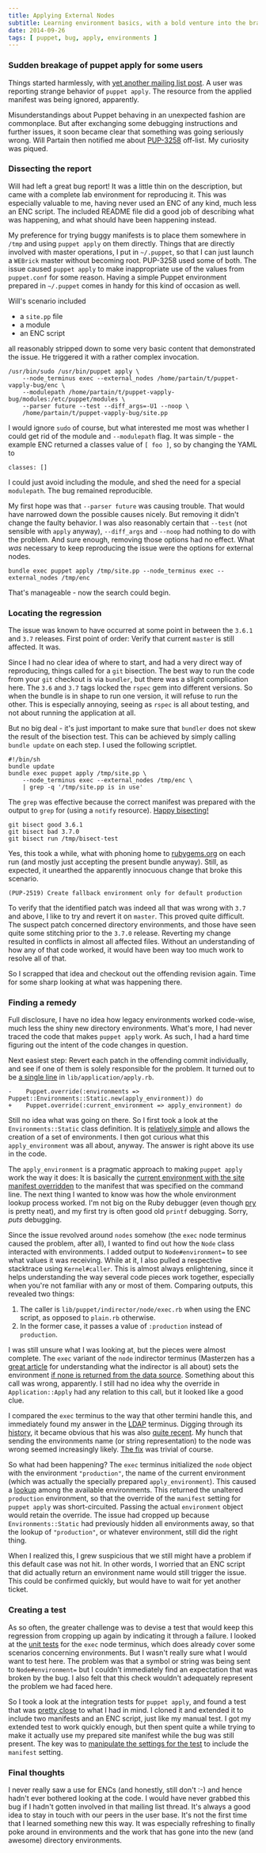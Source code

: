 ```yaml
---
title: Applying External Nodes
subtitle: Learning environment basics, with a bold venture into the brave new world of directory environments.
date: 2014-09-26
tags: [ puppet, bug, apply, environments ]
---
```



### Sudden breakage of puppet apply for some users

Things started harmlessly, with [yet another mailing list post](https://groups.google.com/d/msgid/puppet-users/9323195d-0c03-4137-94f4-de671c06f3c2%40googlegroups.com?utm_medium=email&utm_source=footer).
A user was reporting strange behavior of `puppet apply`.
The resource from the applied manifest was being ignored, apparently.

Misunderstandings about Puppet behaving in an unexpected fashion are commonplace.
But after exchanging some debugging instructions and further issues, it soon became clear that something was going seriously
wrong.
Will Partain then notified me about [PUP-3258](https://tickets.puppetlabs.com/browse/PUP-3258) off-list.
My curiosity was piqued.

### Dissecting the report

Will had left a great bug report! It was a little thin on the description, but came with a complete lab environment for
reproducing it. This was especially valuable to me, having never used an ENC of any kind, much less an ENC script.
The included README file did a good job of describing what was happening, and what should have been happening instead.

My preference for trying buggy manifests is to place them somewhere in `/tmp` and using `puppet apply` on them directly.
Things that are directly involved with master operations, I put in `~/.puppet`, so that I can just launch a `WEBrick` master
without becoming root.  PUP-3258 used some of both.
The issue caused `puppet apply` to make inappropriate use of the values from `puppet.conf` for
some reason. Having a simple Puppet environment prepared in `~/.puppet` comes in handy for this kind of occasion as well.

Will's scenario included

 * a `site.pp` file
 * a module
 * an ENC script

all reasonably stripped down to some very basic content that demonstrated the issue. He triggered it with a rather complex
invocation.

    /usr/bin/sudo /usr/bin/puppet apply \
        --node_terminus exec --external_nodes /home/partain/t/puppet-vapply-bug/enc \
        --modulepath /home/partain/t/puppet-vapply-bug/modules:/etc/puppet/modules \
        --parser future --test --diff_args=-U1 --noop \
        /home/partain/t/puppet-vapply-bug/site.pp

I would ignore `sudo` of course, but what interested me most was whether I could get rid of the module and `--modulepath` flag.
It was simple - the example ENC returned a classes value of `[ foo ]`, so by changing the YAML to

    classes: []

I could just avoid including the module, and shed the need for a special `modulepath`. The bug remained reproducible.

My first hope was that `--parser future` was causing trouble. That would have narrowed down the possible causes nicely.
But removing it didn't change the faulty behavior. I was also reasonably certain that `--test` (not sensible with `apply`
anyway), `--diff_args` and `--noop` had nothing to do with the problem. And sure enough, removing those options had no
effect. What *was* necessary to keep reproducing the issue were the options for external nodes.

    bundle exec puppet apply /tmp/site.pp --node_terminus exec --external_nodes /tmp/enc

That's manageable - now the search could begin.

### Locating the regression

The issue was known to have occurred at some point in between the `3.6.1` and `3.7` releases.
First point of order: Verify that current `master` is still affected. It was.

Since I had no clear idea of where to start, and had a very direct way of reproducing, things
called for a `git` bisection. The best way to run the code from your `git` checkout is via `bundler`,
but there was a slight complication here. The `3.6` and `3.7` tags locked the `rspec` gem
into different versions. So when the bundle is in shape to run one version, it will refuse to run the other.
This is especially annoying, seeing as `rspec` is all about testing, and not about running the application at all.

But no big deal - it's just important to make sure that `bundler` does not skew the result of the
bisection test. This can be achieved by simply calling `bundle update` on each step. I used the following scriptlet.

    #!/bin/sh
    bundle update
    bundle exec puppet apply /tmp/site.pp \
        --node_terminus exec --external_nodes /tmp/enc \
        | grep -q '/tmp/site.pp is in use'

The `grep` was effective because the correct manifest was prepared with the output to `grep` for (using a
`notify` resource). [Happy bisecting!](http://nethackwiki.com/wiki/Tsurugi_of_Muramasa)

    git bisect good 3.6.1
    git bisect bad 3.7.0
    git bisect run /tmp/bisect-test

Yes, this took a while, what with phoning home to [rubygems.org](http://rubygems.org) on each run (and mostly
just accepting the present bundle anyway). Still, as expected, it unearthed the apparently innocuous change
that broke this scenario.

    (PUP-2519) Create fallback environment only for default production

To verify that the identified patch was indeed all that was wrong with `3.7` and above, I like to try and
revert it on `master`. This proved quite difficult. The suspect patch concerned directory environments,
and those have seen quite some stitching prior to the `3.7.0` release. Reverting my change resulted in
conflicts in almost all affected files. Without an understanding of how any of that code worked, it
would have been way too much work to resolve all of that.

So I scrapped that idea and checkout out the offending revision again. Time for some sharp looking at
what was happening there.

### Finding a remedy

Full disclosure, I have no idea how legacy environments worked code-wise, much less the shiny new
directory environments. What's more, I had never traced the code that makes `puppet apply` work.
As such, I had a hard time figuring out the intent of the code changes in question.

Next easiest step: Revert each patch in the offending commit individually, and see if one of them is solely
responsible for the problem.  It turned out to be
[a single line](https://github.com/puppetlabs/puppet/commit/53d391b37f0a5f8f5937fcd7584fb6aae6db424b#diff-3acace79a768858f1f8964ecdb582af2L190) in `lib/application/apply.rb`.

    -    Puppet.override(:environments => Puppet::Environments::Static.new(apply_environment)) do
    +    Puppet.override(:current_environment => apply_environment) do

Still no idea what was going on there. So I first took a look at the `Environments::Static` class definition.
It is [relatively simple](https://github.com/puppetlabs/puppet/blob/53d391b37f0a5f8f5937fcd7584fb6aae6db424b/lib/puppet/environments.rb#L55-91) and allows the creation of a set of environments.
I then got curious what this `apply_environment` was all about, anyway.
The answer is right above its use in the code.

The `apply_environment` is a pragmatic approach to making `puppet apply` work the way it does:
It is basically the [current environment with the site manifest overridden](https://github.com/puppetlabs/puppet/blob/53d391b37f0a5f8f5937fcd7584fb6aae6db424b/lib/puppet/application/apply.rb#L185-188)
to the manifest that was specified on the command line. The next thing I wanted to know was
how the whole environment lookup process worked. I'm not big on the Ruby debugger (even though
[pry](http://pryrepl.org/) is pretty neat), and my first try is often good old `printf` debugging. Sorry, *puts* debugging.

Since the issue revolved around `nodes` somehow (the `exec` node terminus caused the problem, after all),
I wanted to find out how the `Node` class interacted with environments. I added output to `Node#environment=`
to see what values it was receiving. While at it, I also pulled a respective stacktrace using `Kernel#caller`.
This is almost always enlightening, since it helps understanding the way several code pieces work together, especially
when you're not familiar with any or most of them. Comparing outputs, this revealed two things:

 1. The caller is `lib/puppet/indirector/node/exec.rb` when using the ENC script, as opposed to `plain.rb` otherwise.
 2. In the former case, it passes a value of `:production` instead of `production`.

I was still unsure what I was looking at, but the pieces were almost complete. The `exec` variant of the
`node` indirector terminus (Masterzen has a [great article](http://www.masterzen.fr/2011/12/11/the-indirector-puppet-extensions-points-3/)
for understanding what the indirector is all about) sets the environment [if none is returned from the
data source](https://github.com/puppetlabs/puppet/blob/53d391b37f0a5f8f5937fcd7584fb6aae6db424b/lib/puppet/indirector/node/exec.rb#L24). Something about this call was wrong, apparently. I still had no idea why the override in
`Application::Apply` had any relation to this call, but it looked like a good clue.

I compared the `exec` terminus to the way that other termini handle this, and immediately found my answer
in the [LDAP](https://github.com/puppetlabs/puppet/blob/53d391b37f0a5f8f5937fcd7584fb6aae6db424b/lib/puppet/indirector/node/ldap.rb#L38) terminus.
Digging through its [history](https://github.com/puppetlabs/puppet/commits/53d391b37f0a5f8f5937fcd7584fb6aae6db424b/lib/puppet/indirector/node/ldap.rb), it became obvious that his was also [quite recent](https://github.com/puppetlabs/puppet/commits/53d391b37f0a5f8f5937fcd7584fb6aae6db424b/lib/puppet/indirector/node/ldap.rb).
My hunch that sending the environments name (or string representation) to the node was wrong seemed increasingly likely.
[The fix](https://github.com/ffrank/puppet/commit/3451ecdcaff31e786193021cd3f66e77a314edbb#diff-587caec60973192c53e61501ce698080L24) was trivial of course.

So what had been happening? The `exec` terminus initialized the `node` object with the environment `"production"`, the name
of the current environment (which was actually the specially prepared `apply_environment`). This caused
a [lookup](https://github.com/puppetlabs/puppet/blob/53d391b37f0a5f8f5937fcd7584fb6aae6db424b/lib/puppet/node.rb#L74)
among the available environments. This returned the unaltered `production` environment, so that the override
of the `manifest` setting for `puppet apply` was short-circuited. Passing the actual `environment` object would retain
the override. The issue had cropped up because `Environments::Static` had previously hidden all environments away,
so that the lookup of `"production"`, or whatever environment, still did the right thing.

When I realized this, I grew suspicious that we still might have a problem if this default case was not hit. In other
words, I worried that an ENC script that did actually return an environment name would still trigger the issue.
This could be confirmed quickly, but would have to wait for yet another ticket.

### Creating a test

As so often, the greater challenge was to devise a test that would keep this regression from cropping up again
by indicating it through a failure. I looked at the [unit tests](https://github.com/puppetlabs/puppet/blob/53d391b37f0a5f8f5937fcd7584fb6aae6db424b/spec/unit/indirector/node/exec_spec.rb)
for the `exec` node terminus, which does already cover some scenarios concerning environments.
But I wasn't really sure what I would want to test here. The problem was that a symbol or string was being sent
to `Node#environment=` but I couldn't immediately find an expectation that was broken by the bug.
I also felt that this check wouldn't adequately represent the problem we had faced here.

So I took a look at the integration tests for `puppet apply`, and found a test that was
[pretty close](https://github.com/puppetlabs/puppet/blob/53d391b37f0a5f8f5937fcd7584fb6aae6db424b/spec/integration/application/apply_spec.rb#L33-50) to what I had in mind.
I cloned it and extended it to include two manifests and an ENC script, just like my manual test.
I got my extended test to work quickly enough, but then spent quite a while trying
to make it actually use my prepared site manifest while the bug was still present. The key was
to [manipulate the settings for the test](https://github.com/ffrank/puppet/blob/3451ecdcaff31e786193021cd3f66e77a314edbb/spec/integration/application/apply_spec.rb#L81) to include the `manifest` setting.

### Final thoughts

I never really saw a use for ENCs (and honestly, still don't :-) and hence hadn't ever bothered looking at the code.
I would have never grabbed this bug if I hadn't gotten involved in that mailing list thread. It's always a good idea
to stay in touch with our peers in the user base. It's not the first time that I learned something new this way.
It was especially refreshing to finally poke around in environments and the work that has gone into the new (and
awesome) directory environments.
